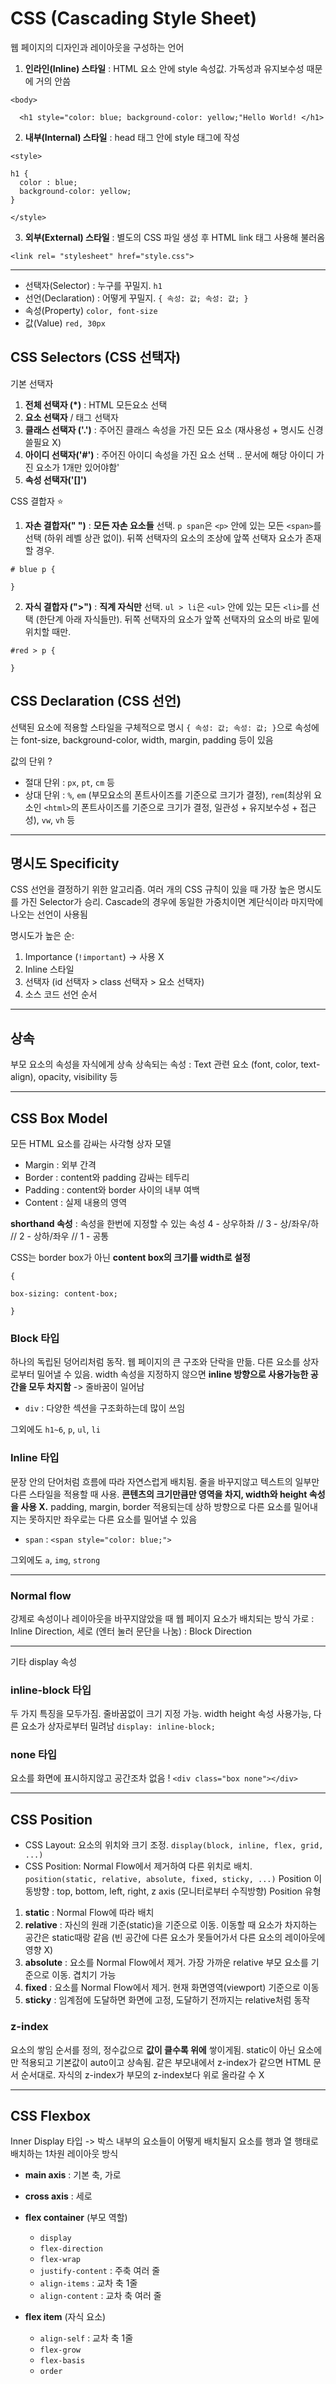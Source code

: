 # CSS (Cascading Style Sheet)
웹 페이지의 디자인과 레이아웃을 구성하는 언어

1. **인라인(Inline) 스타일** : HTML 요소 안에 style 속성값. 가독성과 유지보수성 때문에 거의 안씀

  `<body>`

      <h1 style="color: blue; background-color: yellow;"Hello World! </h1>

2. **내부(Internal) 스타일** : head 태그 안에 style 태그에 작성

  `<style>`

    h1 {
      color : blue;
      background-color: yellow;
    }
`</style>`

3. **외부(External) 스타일** : 별도의 CSS 파일 생성 후 HTML link 태그 사용해 불러옴

`<link rel= "stylesheet" href="style.css">`

---

- 선택자(Selector) : 누구를 꾸밀지. `h1`
- 선언(Declaration) : 어떻게 꾸밀지. `{ 속성: 값; 속성: 값; }`
- 속성(Property) `color, font-size`
- 값(Value) `red, 30px`

## CSS Selectors (CSS 선택자)
기본 선택자
1. **전체 선택자 (*)** : HTML 모든요소 선택
2. **요소 선택자** / 태그 선택자
3. **클래스 선택자 ('.')** : 주어진 클래스 속성을 가진 모든 요소 (재사용성 + 명시도 신경쓸필요 X)
4. **아이디 선택자('#')** : 주어진 아이디 속성을 가진 요소 선택 .. 문서에 해당 아이디 가진 요소가 1개만 있어야함'
5. **속성 선택자('[]')** 

CSS 결합자 ⭐
1. **자손 결합자(" ")** : **모든 자손 요소들** 선택. `p span`은 `<p>` 안에 있는 모든 `<span>`를 선택 (하위 레벨 상관 없이). 뒤쪽 선택자의 요소의 조상에 앞쪽 선택자 요소가 존재할 경우.

  `# blue p {`

  `}`

2. **자식 결합자 (">")** : **직계 자식만** 선택. `ul > li`은 `<ul>` 안에 있는 모든 `<li>`를 선택 (한단계 아래 자식들만). 뒤쪽 선택자의 요소가 앞쪽 선택자의 요소의 바로 밑에 위치할 때만.

  `#red > p {`

  `}`

## CSS Declaration (CSS 선언)
선택된 요소에 적용할 스타일을 구체적으로 명시
`{ 속성: 값; 속성: 값; }`으로 속성에는 font-size, background-color, width, margin, padding 등이 있음


값의 단위 ?
- 절대 단위 : `px`, `pt`, `cm` 등
- 상대 단위 : `%`, `em` (부모요소의 폰트사이즈를 기준으로 크기가 결정), `rem`(최상위 요소인 `<html>`의 폰트사이즈를 기준으로 크기가 결정, 일관성 + 유지보수성 + 접근성), `vw`, `vh` 등

---

## 명시도 Specificity
CSS 선언을 결정하기 위한 알고리즘. 여러 개의 CSS 규칙이 있을 때 가장 높은 명시도를 가진 Selector가 승리.
Cascade의 경우에 동일한 가중치이면 계단식이라 마지막에 나오는 선언이 사용됨

명시도가 높은 순:
1. Importance (`!important`) -> 사용 X
2. Inline 스타일
3. 선택자 (id 선택자 > class 선택자 > 요소 선택자)
4. 소스 코드 선언 순서

---

## 상속
부모 요소의 속성을 자식에게 상속
상속되는 속성 : Text 관련 요소 (font, color, text-align), opacity, visibility 등

---

## CSS Box Model
모든 HTML 요소를 감싸는 사각형 상자 모델
- Margin : 외부 간격
- Border : content와 padding 감싸는 테두리
- Padding : content와 border 사이의 내부 여백
- Content : 실제 내용의 영역

**shorthand 속성** : 속성을 한번에 지정할 수 있는 속성
4 - 상우하좌 // 3 - 상/좌우/하 // 2 - 상하/좌우 // 1 - 공통

CSS는 border box가 아닌 **content box의 크기를 width로 설정**

`{`

  `box-sizing: content-box;`

`}`

###  Block 타입
하나의 독립된 덩어리처럼 동작. 웹 페이지의 큰 구조와 단락을 만듦. 다른 요소를 상자로부터 밀어낼 수 있음. width 속성을 지정하지 않으면 **inline 방향으로 사용가능한 공간을 모두 차지함** -> 줄바꿈이 일어남
- `div` : 다양한 섹션을 구조화하는데 많이 쓰임

그외에도 `h1~6`, `p`, `ul`, `li`

### Inline 타입 
문장 안의 단어처럼 흐름에 따라 자연스럽게 배치됨. 줄을 바꾸지않고 텍스트의 일부만 다른 스타일을 적용할 때 사용. **콘텐츠의 크기만큼만 영역을 차지, width와 height 속성을 사용 X.** padding, margin, border 적용되는데 상하 방향으로 다른 요소를 밀어내지는 못하지만 좌우로는 다른 요소를 밀어낼 수 있음
- `span` : `<span style="color: blue;">`

그외에도 `a`, `img`, `strong`

---

### Normal flow
강제로 속성이나 레이아웃을 바꾸지않았을 때 웹 페이지 요소가 배치되는 방식
가로 : Inline Direction, 세로 (엔터 눌러 문단을 나눔) : Block Direction

---

기타 display 속성
### inline-block 타입 
두 가지 특징을 모두가짐. 줄바꿈없이 크기 지정 가능. width height 속성 사용가능, 다른 요소가 상자로부터 밀려남
`display: inline-block;`

### none 타입
요소를 화면에 표시하지않고 공간조차 없음 !
`<div class="box none"></div>`

---

## CSS Position
- CSS Layout: 요소의 위치와 크기 조정. `display(block, inline, flex, grid, ...)`
- CSS Position: Normal Flow에서 제거하여 다른 위치로 배치. `position(static, relative, absolute, fixed, sticky, ...)`
Position 이동방향 : top, bottom, left, right, z axis (모니터로부터 수직방향)
Position 유형
1)  **static** : Normal Flow에 따라 배치
2)  **relative** : 자신의 원래 기준(static)을 기준으로 이동. 이동할 때 요소가 차지하는 공간은 static때랑 같음 (빈 공간에 다른 요소가 못들어가서 다른 요소의 레이아웃에 영향 X)
3) **absolute** : 요소를 Normal Flow에서 제거. 가장 가까운 relative 부모 요소를 기준으로 이동. 겹치기 가능
4) **fixed** : 요소를 Normal Flow에서 제거. 현재 화면영역(viewport) 기준으로 이동
5) **sticky** : 임계점에 도달하면 화면에 고정, 도달하기 전까지는 relative처럼 동작

### z-index
요소의 쌓임 순서를 정의, 정수값으로 **값이 클수록 위에** 쌓이게됨. static이 아닌 요소에만 적용되고 기본값이 auto이고 상속됨. 같은 부모내에서 z-index가 같으면 HTML 문서 순서대로. 자식의 z-index가 부모의 z-index보다 위로 올라갈 수 X

---

## CSS Flexbox
Inner Display 타입 -> 박스 내부의 요소들이 어떻게 배치될지
요소를 행과 열 행태로 배치하는 1차원 레이아웃 방식

- **main axis** : 기본 축, 가로
- **cross axis** : 세로
- **flex container** (부모 역할)
  - `display`
  - `flex-direction`
  - `flex-wrap`
  - `justify-content` : 주축 여러 줄
  - `align-items` : 교차 축 1줄
  - `align-content` : 교차 축 여러 줄

- **flex item** (자식 요소)
  - `align-self` : 교차 축 1줄
  - `flex-grow`
  - `flex-basis`
  - `order`